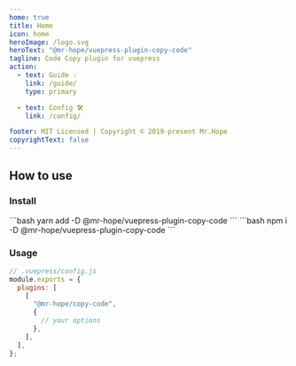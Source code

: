 ```yaml
---
home: true
title: Home
icon: home
heroImage: /logo.svg
heroText: "@mr-hope/vuepress-plugin-copy-code"
tagline: Code Copy plugin for vuepress
action:
  - text: Guide 💡
    link: /guide/
    type: primary

  - text: Config 🛠
    link: /config/

footer: MIT Licensed | Copyright © 2019-present Mr.Hope
copyrightText: false
---
```


## How to use

### Install

<CodeGroup>
<CodeGroupItem title="yarn">
```bash
yarn add -D @mr-hope/vuepress-plugin-copy-code
```
</CodeGroupItem>

<CodeGroupItem title="npm">
```bash
npm i -D @mr-hope/vuepress-plugin-copy-code
```
</CodeGroupItem>
</CodeGroup>

### Usage

```js
// .vuepress/config.js
module.exports = {
  plugins: [
    [
      "@mr-hope/copy-code",
      {
        // your options
      },
    ],
  ],
};
```
